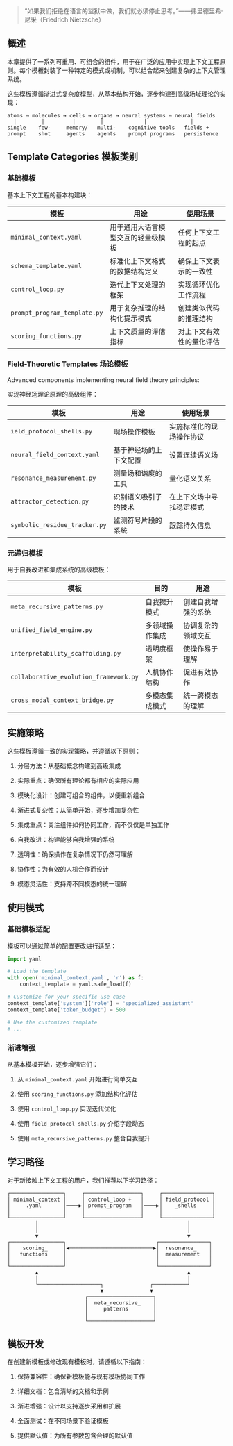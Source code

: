 > “如果我们拒绝在语言的监狱中做，我们就必须停止思考。”——弗里德里希·尼采（Friedrich Nietzsche）

## 概述

本章提供了一系列可重用、可组合的组件，用于在广泛的应用中实现上下文工程原则。每个模板封装了一种特定的模式或机制，可以组合起来创建复杂的上下文管理系统。

这些模板遵循渐进式复杂度模型，从基本结构开始，逐步构建到高级场域理论的实现：

```plain&#x20;text
atoms → molecules → cells → organs → neural systems → neural fields
  │        │         │        │             │              │
single    few-     memory/   multi-    cognitive tools   fields +
prompt    shot     agents    agents    prompt programs   persistence
```

## Template Categories  模板类别

### 基础模板

基本上下文工程的基本构建块：

| 模板                           | 用途                | 使用场景         |
| ---------------------------- | ----------------- | ------------ |
| `minimal_context.yaml`       | 用于通用大语言模型交互的轻量级模板 | 任何上下文工程的起点   |
| `schema_template.yaml`       | 标准化上下文格式的数据结构定义   | 确保上下文表示的一致性  |
| `control_loop.py`            | 迭代上下文处理的框架        | 实现循环优化工作流程   |
| `prompt_program_template.py` | 用于复杂推理的结构化提示模式    | 创建类似代码的推理结构  |
| `scoring_functions.py`       | 上下文质量的评估指标        | 对上下文有效性的量化评估 |

### Field-Theoretic Templates&#xA;场论模板

Advanced components implementing neural field theory principles:

实现神经场理论原理的高级组件：



| 模板                            | 用途          | 使用场景         |
| ----------------------------- | ----------- | ------------ |
| `ield_protocol_shells.py`     | 现场操作模板      | 实施标准化的现场操作协议 |
| `neural_field_context.yaml`   | 基于神经场的上下文配置 | 设置连续语义场      |
| `resonance_measurement.py`    | 测量场和谐度的工具   | 量化语义关系       |
| `attractor_detection.py`      | 识别语义吸引子的技术  | 在上下文场中寻找稳定模式 |
| `symbolic_residue_tracker.py` | 监测符号片段的系统   | 跟踪持久信息       |

### 元递归模板

用于自我改进和集成系统的高级模板：

| 模板                                     | 目的      | 用途        |
| -------------------------------------- | ------- | --------- |
| `meta_recursive_patterns.py`           | 自我提升模式  | 创建自我增强的系统 |
| `unified_field_engine.py`              | 多领域操作集成 | 协调复杂的领域交互 |
| `interpretability_scaffolding.py`      | 透明度框架   | 使操作易于理解   |
| `collaborative_evolution_framework.py` | 人机协作结构  | 促进有效协作    |
| `cross_modal_context_bridge.py`        | 多模态集成模式 | 统一跨模态的理解  |

## 实施策略

这些模板遵循一致的实现策略，并遵循以下原则：

1. 分层方法：从基础概念构建到高级集成

2. 实际重点：确保所有理论都有相应的实际应用

3. 模块化设计：创建可组合的组件，以便重新组合

4. 渐进式复杂性：从简单开始，逐步增加复杂性

5. 集成重点：关注组件如何协同工作，而不仅仅是单独工作

6. 自我改进：构建能够自我增强的系统

7. 透明性：确保操作在复杂情况下仍然可理解

8. 协作性：为有效的人机合作而设计

9. 模态灵活性：支持跨不同模态的统一理解

## 使用模式

### 基础模板适配

模板可以通过简单的配置更改进行适配：

```python
import yaml

# Load the template
with open('minimal_context.yaml', 'r') as f:
    context_template = yaml.safe_load(f)

# Customize for your specific use case
context_template['system']['role'] = "specialized_assistant"
context_template['token_budget'] = 500

# Use the customized template
# ...
```



### 渐进增强

从基本模板开始，逐步增强它们：

1. 从 `minimal_context.yaml` 开始进行简单交互

2. 使用 `scoring_functions.py` 添加结构化评估

3. 使用 `control_loop.py` 实现迭代优化

4. 使用 `field_protocol_shells.py` 介绍字段动态

5. 使用 `meta_recursive_patterns.py` 整合自我提升

## 学习路径

对于新接触上下文工程的用户，我们推荐以下学习路径：

```plain&#x20;text
┌─────────────────┐     ┌──────────────────┐     ┌────────────────┐
│ minimal_context │     │ control_loop +   │     │ field_protocol │
│     .yaml       │────▶│ prompt_program   │────▶│    _shells     │
│                 │     │                  │     │                │
└─────────────────┘     └──────────────────┘     └────────────────┘
         │                                                │
         │                                                │
         ▼                                                ▼
┌─────────────────┐                             ┌────────────────┐
│    scoring_     │◀───────────────────────────▶│  resonance_    │
│   functions     │                             │  measurement   │
│                 │                             │                │
└─────────────────┘                             └────────────────┘
         ▲                                                ▲
         │                                                │
         └────────────────────┐               ┌───────────┘
                              ▼               ▼
                         ┌─────────────────────┐
                         │  meta_recursive_    │
                         │     patterns        │
                         │                     │
                         └─────────────────────┘
```

## 模板开发

在创建新模板或修改现有模板时，请遵循以下指南：

1. 保持兼容性：确保新模板能与现有模板协同工作

2. 详细文档：包含清晰的文档和示例

3. 渐进增强：设计以支持逐步采用和扩展

4. 全面测试：在不同场景下验证模板

5. 提供默认值：为所有参数包含合理的默认值

